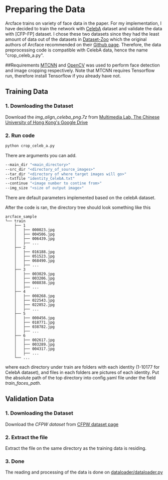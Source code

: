 # Preparing the Data
Arcface trains on variety of face data in the paper. For my implementation, I have decided to train the network with 
[CelebA](http://mmlab.ie.cuhk.edu.hk/projects/CelebA.html) dataset and validate the data with [CFP-FP] dataset. 
I chose these two datasets since they had the least amount of data out of the datasets in [Dataset-Zoo](https://github.com/deepinsight/insightface/wiki/Dataset-Zoo)
which the original authors of Arcface recommended on their [Github page](https://github.com/deepinsight/insightface). 
Therefore, the data preprocessing code is compatible with CelebA data, hence the name "crop_celeb_a.py".

##Requirements
[MTCNN](https://pypi.org/project/mtcnn/) and [OpenCV](https://pypi.org/project/opencv-python/) was used to perform face detection and image cropping respectively.
Note that MTCNN requires Tensorflow run, therefore install Tensorflow if you already have not. 


## Training Data
### 1. Downloading the Dataset
Download the *img_align_celeba_png.7z* from [Multimedia Lab, The Chinese University of Hong Kong's Google Drive](https://drive.google.com/drive/folders/0B7EVK8r0v71pTUZsaXdaSnZBZzg)

### 2. Run code
```bash
python crop_celeb_a.py 
```
There are arguments you can add.
```bash
--main_dir "<main_directory>" 
--src_dir "<directory_of_source_images>" 
--tar_dir "<directory of where target images will go>" 
--txtfile "identity_CelebA.txt"
--continue "<image number to contine from>"
--img_size "<size of output image>"
```
There are default parameters implemented based on the celebA dataset.

After the code is ran, the directory tree should look something like this
```buildoutcfg
arcface_sample
└── train
    ├── 1
    │   ├── 000023.jpg
    │   ├── 004506.jpg
    │   ├── 006439.jpg
    │   ├── ...
    ├── 2
    │   ├── 016188.jpg
    │   ├── 051523.jpg
    │   ├── 068490.jpg
    │   ├── ...
    ├── 3
    │   ├── 003029.jpg
    │   ├── 003206.jpg
    │   ├── 008838.jpg
    │   ├── ...
    ├── 4
    │   ├── 008268.jpg
    │   ├── 022543.jpg
    │   ├── 022852.jpg
    │   ├── ...
    ├── 5
    │   ├── 000456.jpg
    │   ├── 018771.jpg
    │   ├── 038782.jpg
    │   ├── ...
    ├── 6
    │   ├── 002617.jpg
    │   ├── 003289.jpg
    │   ├── 004317.jpg
    │   ├── ...
    └── ...
```
where each directory under train are folders with each identity (1-10177 for CelebA dataset), and files in each folders are pictures of each identity.
Put the absolute path of the top directory into config.yaml file under the field *train_faces_path*.

## Validation Data
### 1. Downloading the Dataset
Download the *CFPW dataset* from [CFPW dataset page](http://www.cfpw.io/)

### 2. Extract the file
Extract the file on the same directory as the training data is residing.

### 3. Done
The reading and processing of the data is done on [dataloader/dataloader.py](https://github.com/chaddy1004/arcface/blob/master/dataloader/dataloader.py) 


